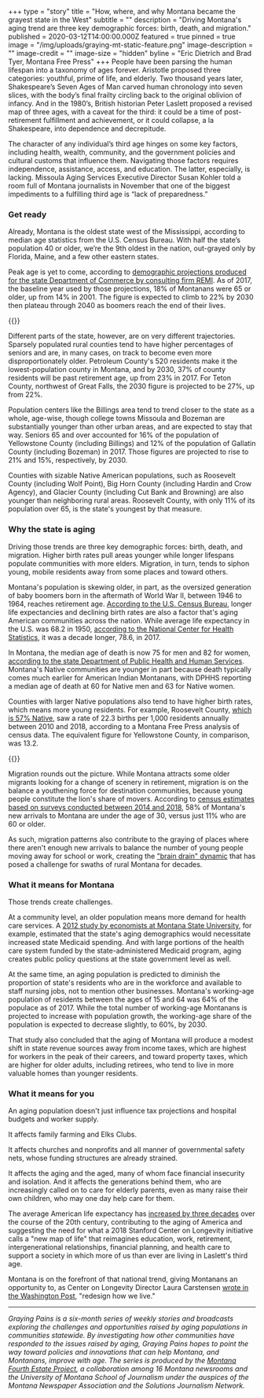 +++
type = "story"
title = "How, where, and why Montana became the grayest state in the West"
subtitle = ""
description = "Driving Montana's aging trend are three key demographic forces: birth, death, and migration."
published = 2020-03-12T14:00:00.000Z
featured = true
pinned = true
image = "/img/uploads/graying-mt-static-feature.png"
image-description = ""
image-credit = ""
image-size = "hidden"
byline = "Eric Dietrich and Brad Tyer, Montana Free Press"
+++
People have been parsing the human lifespan into a taxonomy of ages forever. Aristotle proposed three categories: youthful, prime of life, and elderly. Two thousand years later, Shakespeare’s Seven Ages of Man carved human chronology into seven slices, with the body’s final frailty circling back to the original oblivion of infancy. And in the 1980’s, British historian Peter Laslett proposed a revised map of three ages, with a caveat for the third: it could be a time of post-retirement fulfillment and achievement, or it could collapse, a la Shakespeare, into dependence and decrepitude. 

The character of any individual’s third age hinges on some key factors, including health, wealth, community, and the government policies and cultural customs that influence them. Navigating those factors requires independence, assistance, access, and education. The latter, especially, is lacking. Missoula Aging Services Executive Director Susan Kohler told a room full of Montana journalists in November that one of the biggest impediments to a fulfilling third age is “lack of preparedness.” 

### Get ready

Already, Montana is the oldest state west of the Mississippi, according to median age statistics from the U.S. Census Bureau. With half the state’s population 40 or older, we’re the 9th oldest in the nation, out-grayed only by Florida, Maine, and a few other eastern states.

Peak age is yet to come, according to [demographic projections produced for the state Department of Commerce by consulting firm REMI](https://www.arcgis.com/home/item.html?id=6a2f6f5b82d84615ad2b641a3c6fe3da). As of 2017, the baseline year used by those projections, 18% of Montanans were 65 or older, up from 14% in 2001. The figure is expected to climb to 22% by 2030 then plateau through 2040 as boomers reach the end of their lives.

{{<pym src="https://apps.montanafreepress.org/graphics/2020-graying-pains/graying-map/"/>}}

Different parts of the state, however, are on very different trajectories. Sparsely populated rural counties tend to have higher percentages of seniors and are, in many cases, on track to become even more disproportionately older. Petroleum County's 520 residents make it the lowest-population county in Montana, and by 2030, 37% of county residents will be past retirement age, up from 23% in 2017. For Teton County, northwest of Great Falls, the 2030 figure is projected to be 27%, up from 22%.

Population centers like the Billings area tend to trend closer to the state as a whole, age-wise, though college towns Missoula and Bozeman are substantially younger than other urban areas, and are expected to stay that way. Seniors 65 and over accounted for 16% of the population of Yellowstone County (including Billings) and 12% of the population of Gallatin County (including Bozeman) in 2017. Those figures are projected to rise to 21% and 15%, respectively, by 2030.

Counties with sizable Native American populations, such as Roosevelt County (including Wolf Point), Big Horn County (including Hardin and Crow Agency), and Glacier County (including Cut Bank and Browning) are also younger than neighboring rural areas. Roosevelt County, with only 11% of its population over 65, is the state's youngest by that measure.

### Why the state is aging

Driving those trends are three key demographic forces: birth, death, and migration. Higher birth rates pull areas younger while longer lifespans populate communities with more elders. Migration, in turn, tends to siphon young, mobile residents away from some places and toward others.

Montana's population is skewing older, in part, as the oversized generation of baby boomers born in the aftermath of World War II, between 1946 to 1964, reaches retirement age. [According to the U.S. Census Bureau](https://www.census.gov/library/stories/2019/12/by-2030-all-baby-boomers-will-be-age-65-or-older.html), longer life expectancies and declining birth rates are also a factor that's aging American communities across the nation. While average life expectancy in the U.S. was 68.2 in 1950, [according to the National Center for Health Statistics](https://www.cdc.gov/nchs/data-visualization/mortality-trends/index.htm), it was a decade longer, 78.6, in 2017.

In Montana, the median age of death is now 75 for men and 82 for women, [according to the state Department of Public Health and Human Services](https://dphhs.mt.gov/Portals/85/publichealth/documents/Epidemiology/VSU/VSU_2018_Annual_Report.pdf). Montana's Native communities are younger in part because death typically comes much earlier for American Indian Montanans, with DPHHS reporting a median age of death at 60 for Native men and 63 for Native women.

Counties with larger Native populations also tend to have higher birth rates, which means more young residents. For example, Roosevelt County, [which is 57% Native](https://data.census.gov/cedsci/table?q=race&g=0400000US30.050000&hidePreview=true&tid=ACSDT5Y2018.B02001&vintage=2018&tp=false), saw a rate of 22.3 births per 1,000 residents annually between 2010 and 2018, according to a Montana Free Press analysis of census data. The equivalent figure for Yellowstone County, in comparison, was 13.2.

{{<pym src="https://apps.montanafreepress.org/graphics/022020-graying-drivers/"/>}}

Migration rounds out the picture. While Montana attracts some older migrants looking for a change of scenery in retirement, migration is on the balance a youthening force for destination communities, because young people constitute the lion's share of movers. According to [census estimates based on surveys conducted between 2014 and 2018](https://data.census.gov/cedsci/table?q=AGE%20BY%20GEOGRAPHICAL%20MOBILITY%20IN%20THE%20PAST%20YEAR%20FOR%20CURRENT%20RESIDENCE%20IN%20THE&g=0100000US_0400000US30&tid=ACSDT5Y2018.B07001&t=Age%20and%20Sex&vintage=2018&hidePreview=true&moe=true), 58% of Montana's new arrivals to Montana are under the age of 30, versus just 11% who are 60 or older.

As such, migration patterns also contribute to the graying of places where there aren't enough new arrivals to balance the number of young people moving away for school or work, creating the ["brain drain" dynamic](https://missoulian.com/news/local/montana-brain-drain-is-real-but-here-is-why-some/article_87fbfe97-72cd-5845-88e0-dd53095427ef.html) that has posed a challenge for swaths of rural Montana for decades.

### What it means for Montana

Those trends create challenges.

At a community level, an older population means more demand for health care services. A [2012 study by economists at Montana State University](http://www.montana.edu/extensionecon/project2030/project2030BandWversionreport.pdf), for example, estimated that the state's aging demographics would necessitate increased state Medicaid spending. And with large portions of the health care system funded by the state-administered Medicaid program, aging creates public policy questions at the state government level as well.

At the same time, an aging population is predicted to diminish the proportion of state's residents who are in the workforce and available to staff nursing jobs, not to mention other businesses. Montana's working-age population of residents between the ages of 15 and 64 was 64% of the populace as of 2017. While the total number of working-age Montanans is projected to increase with population growth, the working-age share of the population is expected to decrease slightly, to 60%, by 2030.

That study also concluded that the aging of Montana will produce a modest shift in state revenue sources away from income taxes, which are highest for workers in the peak of their careers, and toward property taxes, which are higher for older adults, including retirees, who tend to live in more valuable homes than younger residents.

### What it means for you

An aging population doesn't just influence tax projections and hospital budgets and worker supply.

It affects family farming and Elks Clubs.

It affects churches and nonprofits and all manner of governmental safety nets, whose funding structures are already strained.

It affects the aging and the aged, many of whom face financial insecurity and isolation. And it affects the generations behind them, who are increasingly called on to care for elderly parents, even as many raise their own children, who may one day help care for them.

The average American life expectancy has [increased by three decades](https://budgetmodel.wharton.upenn.edu/issues/2016/1/25/mortality-in-the-united-states-past-present-and-future) over the course of the 20th century, contributing to the aging of America and suggesting the need for what a 2018 Stanford Center on Longevity initiative calls a "new map of life" that reimagines education, work, retirement, intergenerational relationships, financial planning, and health care to support a society in which more of us than ever are living in Laslett's third age.

Montana is on the forefront of that national trend, giving Montanans an opportunity to, as Center on Longevity Director Laura Carstensen [wrote in the Washington Post](https://www.washingtonpost.com/opinions/we-need-a-major-redesign-of-life/2019/11/29/a63daab2-1086-11ea-9cd7-a1becbc82f5e_story.html), "redesign how we live."

<hr />
 
*Graying Pains is a six-month series of weekly stories and broadcasts exploring the challenges and opportunities raised by aging populations in communities statewide. By investigating how other communities have responded to the issues raised by aging, Graying Pains hopes to point the way toward policies and innovations that can help Montana, and Montanans, improve with age. The series is produced by the [Montana Fourth Estate Project](https://montanafourthestate.org/about/), a collaboration among 16 Montana newsrooms and the University of Montana School of Journalism under the auspices of the Montana Newspaper Association and the Solutions Journalism Network.*